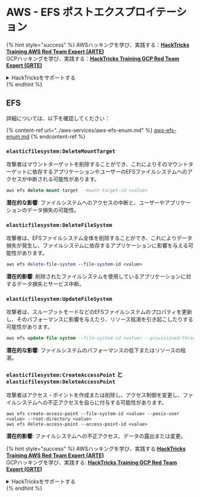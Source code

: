 # AWS - EFS ポストエクスプロイテーション

{% hint style="success" %}
AWSハッキングを学び、実践する：<img src="../../../.gitbook/assets/image (1) (1) (1) (1).png" alt="" data-size="line">[**HackTricks Training AWS Red Team Expert (ARTE)**](https://training.hacktricks.xyz/courses/arte)<img src="../../../.gitbook/assets/image (1) (1) (1) (1).png" alt="" data-size="line">\
GCPハッキングを学び、実践する：<img src="../../../.gitbook/assets/image (2) (1).png" alt="" data-size="line">[**HackTricks Training GCP Red Team Expert (GRTE)**<img src="../../../.gitbook/assets/image (2) (1).png" alt="" data-size="line">](https://training.hacktricks.xyz/courses/grte)

<details>

<summary>HackTricksをサポートする</summary>

* [**サブスクリプションプラン**](https://github.com/sponsors/carlospolop)を確認してください！
* **💬 [**Discordグループ**](https://discord.gg/hRep4RUj7f)または[**Telegramグループ**](https://t.me/peass)に参加するか、**Twitter** 🐦 [**@hacktricks\_live**](https://twitter.com/hacktricks_live)**をフォローしてください。**
* **ハッキングトリックを共有するには、[**HackTricks**](https://github.com/carlospolop/hacktricks)および[**HackTricks Cloud**](https://github.com/carlospolop/hacktricks-cloud)のGitHubリポジトリにPRを提出してください。**

</details>
{% endhint %}

## EFS

詳細については、以下を確認してください：

{% content-ref url="../aws-services/aws-efs-enum.md" %}
[aws-efs-enum.md](../aws-services/aws-efs-enum.md)
{% endcontent-ref %}

### `elasticfilesystem:DeleteMountTarget`

攻撃者はマウントターゲットを削除することができ、これによりそのマウントターゲットに依存するアプリケーションやユーザーのEFSファイルシステムへのアクセスが中断される可能性があります。
```sql
aws efs delete-mount-target --mount-target-id <value>
```
**潜在的な影響**: ファイルシステムへのアクセスの中断と、ユーザーやアプリケーションのデータ損失の可能性。

### `elasticfilesystem:DeleteFileSystem`

攻撃者は、EFSファイルシステム全体を削除することができ、これによりデータ損失が発生し、ファイルシステムに依存するアプリケーションに影響を与える可能性があります。
```perl
aws efs delete-file-system --file-system-id <value>
```
**潜在的影響**: 削除されたファイルシステムを使用しているアプリケーションに対するデータ損失とサービス中断。

### `elasticfilesystem:UpdateFileSystem`

攻撃者は、スループットモードなどのEFSファイルシステムのプロパティを更新し、そのパフォーマンスに影響を与えたり、リソース枯渇を引き起こしたりする可能性があります。
```sql
aws efs update-file-system --file-system-id <value> --provisioned-throughput-in-mibps <value>
```
**潜在的な影響**: ファイルシステムのパフォーマンスの低下またはリソースの枯渇。

### `elasticfilesystem:CreateAccessPoint` と `elasticfilesystem:DeleteAccessPoint`

攻撃者はアクセス・ポイントを作成または削除し、アクセス制御を変更し、ファイルシステムへの不正アクセスを自らに付与する可能性があります。
```arduino
aws efs create-access-point --file-system-id <value> --posix-user <value> --root-directory <value>
aws efs delete-access-point --access-point-id <value>
```
**潜在的影響**: ファイルシステムへの不正アクセス、データの露出または変更。

{% hint style="success" %}
AWSハッキングを学び、実践する:<img src="../../../.gitbook/assets/image (1) (1) (1) (1).png" alt="" data-size="line">[**HackTricks Training AWS Red Team Expert (ARTE)**](https://training.hacktricks.xyz/courses/arte)<img src="../../../.gitbook/assets/image (1) (1) (1) (1).png" alt="" data-size="line">\
GCPハッキングを学び、実践する: <img src="../../../.gitbook/assets/image (2) (1).png" alt="" data-size="line">[**HackTricks Training GCP Red Team Expert (GRTE)**<img src="../../../.gitbook/assets/image (2) (1).png" alt="" data-size="line">](https://training.hacktricks.xyz/courses/grte)

<details>

<summary>HackTricksをサポートする</summary>

* [**サブスクリプションプラン**](https://github.com/sponsors/carlospolop)を確認してください！
* **💬 [**Discordグループ**](https://discord.gg/hRep4RUj7f)または[**Telegramグループ**](https://t.me/peass)に参加するか、**Twitter** 🐦 [**@hacktricks\_live**](https://twitter.com/hacktricks_live)**をフォローしてください。**
* **[**HackTricks**](https://github.com/carlospolop/hacktricks)および[**HackTricks Cloud**](https://github.com/carlospolop/hacktricks-cloud)のGitHubリポジトリにPRを提出してハッキングトリックを共有してください。**

</details>
{% endhint %}
